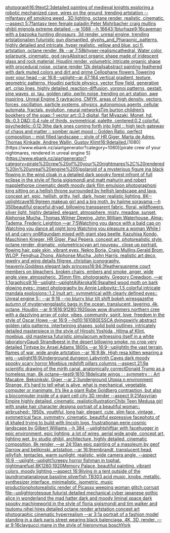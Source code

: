 [photograph](https://www.ebank.nz/aiartgenerator?category=photograph)[16:9](https://www.ebank.nz/aiartgenerator?category=16%3A9)[text](https://www.ebank.nz/aiartgenerator?category=text)[2:3](https://www.ebank.nz/aiartgenerator?category=2%3A3)[detailed painting of medieval knights exploring a robotic mechanized cave, wires on the ground, trending artstation --ml](https://www.ebank.nz/aiartgenerator?category=detailed%20painting%20of%20medieval%20knights%20exploring%20a%20robotic%20mechanized%20cave%2C%20wires%20on%20the%20ground%2C%20trending%20artstation%20--ml)[fantasy elf smoking weed , 3D lighting, octane render, realistic, cinematic, —aspect 5:7](https://www.ebank.nz/aiartgenerator?category=fantasy%20elf%20smoking%20weed%20%2C%203D%20lighting%2C%20octane%20render%2C%20realistic%2C%20cinematic%2C%20%E2%80%94aspect%205%3A7)[fantasy teen female paladin  Peter Mohrbacher craig mullins ghibli mignola extreme detailed --w 1088 --h 1664](https://www.ebank.nz/aiartgenerator?category=fantasy%20teen%20female%20paladin%20%20Peter%20Mohrbacher%20craig%20mullins%20ghibli%20mignola%20extreme%20detailed%20--w%201088%20--h%201664)[3:1](https://www.ebank.nz/aiartgenerator?category=3%3A1)[blur](https://www.ebank.nz/aiartgenerator?category=blur)[haze](https://www.ebank.nz/aiartgenerator?category=haze)[9:16](https://www.ebank.nz/aiartgenerator?category=9%3A16)[caveman with a bazooka hunting dinosaurs, 3d render, unreal engine, trending artstation](https://www.ebank.nz/aiartgenerator?category=caveman%20with%20a%20bazooka%20hunting%20dinosaurs%2C%203d%20render%2C%20unreal%20engine%2C%20trending%20artstation)[alien futuristic gun dismantled, glyphs_and_Pharaonic_patterns, highly detailed and intricate, hyper realistic, yellow and blue, sci fi, artstation, octane render, 8k --ar 7:5](https://www.ebank.nz/aiartgenerator?category=alien%20futuristic%20gun%20dismantled%2C%20glyphs_and_Pharaonic_patterns%2C%20highly%20detailed%20and%20intricate%2C%20hyper%20realistic%2C%20yellow%20and%20blue%2C%20sci%20fi%2C%20artstation%2C%20octane%20render%2C%208k%20--ar%207%3A5)[8k](https://www.ebank.nz/aiartgenerator?category=8k)[hyper-realism](https://www.ebank.nz/aiartgenerator?category=hyper-realism)[cathedral, Water color, solarpunk, cinematic, god rays](https://www.ebank.nz/aiartgenerator?category=cathedral%2C%20Water%20color%2C%20solarpunk%2C%20cinematic%2C%20god%20rays)[Abstract organic shape made of iridescent glass and rock material, Houdini render, volumetric intricate organic shape with procedural noise, octane render 12k details](https://www.ebank.nz/aiartgenerator?category=Abstract%20organic%20shape%20made%20of%20iridescent%20glass%20and%20rock%20material%2C%20Houdini%20render%2C%20volumetric%20intricate%20organic%20shape%20with%20procedural%20noise%2C%20octane%20render%2012k%20details)[abstract painting feathered with dark muted colors and dirt and grime Cellophane flowers Towering over your head --ar 16:8](https://www.ebank.nz/aiartgenerator?category=abstract%20painting%20feathered%20with%20dark%20muted%20colors%20and%20dirt%20and%20grime%20Cellophane%20flowers%20Towering%20over%20your%20head%20--ar%2016%3A8)[--uplight](https://www.ebank.nz/aiartgenerator?category=--uplight)[—ar 47:164 vertical gradient, texture, geometric patterns, Houdini particle physics, vector flow field, generative art, crisp lines, highly detailed, reaction-diffusion, voronoi patterns, gestalt, sine waves, pi, tau, golden ratio, perlin noise, trending on art station, awe inspiring, Unreal Engine 5 raytracing, CMYK, areas of high density, vectors, forces, oscillation, particle systems, physics, autonomous agents, cellular automata, fractals, evolution, neural networks](https://www.ebank.nz/aiartgenerator?category=%E2%80%94ar%2047%3A164%20vertical%20gradient%2C%20texture%2C%20geometric%20patterns%2C%20Houdini%20particle%20physics%2C%20vector%20flow%20field%2C%20generative%20art%2C%20crisp%20lines%2C%20highly%20detailed%2C%20reaction-diffusion%2C%20voronoi%20patterns%2C%20gestalt%2C%20sine%20waves%2C%20pi%2C%20tau%2C%20golden%20ratio%2C%20perlin%20noise%2C%20trending%20on%20art%20station%2C%20awe%20inspiring%2C%20Unreal%20Engine%205%20raytracing%2C%20CMYK%2C%20areas%20of%20high%20density%2C%20vectors%2C%20forces%2C%20oscillation%2C%20particle%20systems%2C%20physics%2C%20autonomous%20agents%2C%20cellular%20automata%2C%20fractals%2C%20evolution%2C%20neural%20networks)[Tim burton children’s book](https://www.ebank.nz/aiartgenerator?category=Tim%20burton%20children%E2%80%99s%20book)[hero of the soap::1 vector art::0.3 digital, flat Miyazaki, Monet, hd, 8k::0.3 D&D::0.4 rule of thirds, symmetrical, palette, centered:0.2 colorful, psychedelic::0.1](https://www.ebank.nz/aiartgenerator?category=hero%20of%20the%20soap%3A%3A1%20vector%20art%3A%3A0.3%20digital%2C%20flat%20Miyazaki%2C%20Monet%2C%20hd%2C%208k%3A%3A0.3%20D%26D%3A%3A0.4%20rule%20of%20thirds%2C%20symmetrical%2C%20palette%2C%20centered%3A0.2%20colorful%2C%20psychedelic%3A%3A0.1)[2:3](https://www.ebank.nz/aiartgenerator?category=2%3A3)[the dark ones coming forth into light :: high tech gateway of chaos and matter :: somber quiet mood :: Golden Ratio, perfect composition :: mist filled landscape :: style of HR Giger, Marta de Adres, Thomas Kinkade,  Andree Wallin, Gustov Klimt](https://www.ebank.nz/aiartgenerator?category=the%20dark%20ones%20coming%20forth%20into%20light%20%3A%3A%20high%20tech%20gateway%20of%20chaos%20and%20matter%20%3A%3A%20somber%20quiet%20mood%20%3A%3A%20Golden%20Ratio%2C%20perfect%20composition%20%3A%3A%20mist%20filled%20landscape%20%3A%3A%20style%20of%20HR%20Giger%2C%20Marta%20de%20Adres%2C%20Thomas%20Kinkade%2C%20%20Andree%20Wallin%2C%20Gustov%20Klimt)[16:9](https://www.ebank.nz/aiartgenerator?category=16%3A9)[detailed.](https://www.ebank.nz/aiartgenerator?category=detailed.)[1080](https://www.ebank.nz/aiartgenerator?category=1080)[pirate crew of your nightmares, rendered in unreal engine 5](https://www.ebank.nz/aiartgenerator?category=pirate%20crew%20of%20your%20nightmares%2C%20rendered%20in%20unreal%20engine%205)[polaroid of a mysterious figure ina black flowing in the wind cloak in a detailed dark spooky forest infront of full eclipse in the style of floria sigismondi and matt mahurin and robert mapplethorpe cinematic depth moody dark film emulsion photograph](https://www.ebank.nz/aiartgenerator?category=polaroid%20of%20a%20mysterious%20figure%20ina%20black%20flowing%20in%20the%20wind%20cloak%20in%20a%20detailed%20dark%20spooky%20forest%20infront%20of%20full%20eclipse%20in%20the%20style%20of%20floria%20sigismondi%20and%20matt%20mahurin%20and%20robert%20mapplethorpe%20cinematic%20depth%20moody%20dark%20film%20emulsion%20photograph)[oni king sitting on a hellish throne surrounded by hellish landscape and lava, concept art, epic, hellish, gritty, hell, dark, hyper realistic lighting, 8K](https://www.ebank.nz/aiartgenerator?category=oni%20king%20sitting%20on%20a%20hellish%20throne%20surrounded%20by%20hellish%20landscape%20and%20lava%2C%20concept%20art%2C%20epic%2C%20hellish%2C%20gritty%2C%20hell%2C%20dark%2C%20hyper%20realistic%20lighting%2C%208K)[--uplight](https://www.ebank.nz/aiartgenerator?category=--uplight)[cave](https://www.ebank.nz/aiartgenerator?category=cave)[16:9](https://www.ebank.nz/aiartgenerator?category=16%3A9)[green makeup girl and a big moth, by hajime sorayama —h 350](https://www.ebank.nz/aiartgenerator?category=green%20makeup%20girl%20and%20a%20big%20moth%2C%20by%20hajime%20sorayama%20%E2%80%94h%20350)[beautiful graceful dryad, billowing transparent fabric, floral, wildflowers, silver light, highly detailed, elegant, atmosphere, misty, meadow, sunset, Alphonse Mucha, Thomas Wilmer Dewing, John William Waterhouse, Alma-Tadema, Frederic Leighton —ar 7:5](https://www.ebank.nz/aiartgenerator?category=beautiful%20graceful%20dryad%2C%20billowing%20transparent%20fabric%2C%20floral%2C%20wildflowers%2C%20silver%20light%2C%20highly%20detailed%2C%20elegant%2C%20atmosphere%2C%20misty%2C%20meadow%2C%20sunset%2C%20Alphonse%20Mucha%2C%20Thomas%20Wilmer%20Dewing%2C%20John%20William%20Waterhouse%2C%20Alma-Tadema%2C%20Frederic%20Leighton%20%E2%80%94ar%207%3A5)[Watching you dance with a bald cap on Watching you dance all night long Watching you pleasure a woman While I sit and carry on](https://www.ebank.nz/aiartgenerator?category=Watching%20you%20dance%20with%20a%20bald%20cap%20on%20Watching%20you%20dance%20all%20night%20long%20Watching%20you%20pleasure%20a%20woman%20While%20I%20sit%20and%20carry%20on)[8K](https://www.ebank.nz/aiartgenerator?category=8K)[gundam mixed with giant stag beetle, Kazuhisa Kondo, Maschinen Krieger, HR Giger, Paul Pepera, concept art, photorealistic style, octane render, dramatic, volumetrics](https://www.ebank.nz/aiartgenerator?category=gundam%20mixed%20with%20giant%20stag%20beetle%2C%20Kazuhisa%20Kondo%2C%20Maschinen%20Krieger%2C%20HR%20Giger%2C%20Paul%20Pepera%2C%20concept%20art%2C%20photorealistic%20style%2C%20octane%20render%2C%20dramatic%2C%20volumetrics)[cyan art nouveau . close up portrait. flowing hair. pale skin, vibrant eyes, Nekro Borja, Craig Mullins,Gerald Brom, WLOP, Fenghua Zhong, Alphonse Mucha, John Harris, realistic art deco, jewelry and wing details filigree. christian iconography. heavenly.Goddess,elegant lady princess](https://www.ebank.nz/aiartgenerator?category=cyan%20art%20nouveau%20.%20close%20up%20portrait.%20flowing%20hair.%20pale%20skin%2C%20vibrant%20eyes%2C%20Nekro%20Borja%2C%20Craig%20Mullins%2CGerald%20Brom%2C%20WLOP%2C%20Fenghua%20Zhong%2C%20Alphonse%20Mucha%2C%20John%20Harris%2C%20realistic%20art%20deco%2C%20jewelry%20and%20wing%20details%20filigree.%20christian%20iconography.%20heavenly.Goddess%2Celegant%20lady%20princess)[16:9](https://www.ebank.nz/aiartgenerator?category=16%3A9)[4:3](https://www.ebank.nz/aiartgenerator?category=4%3A3)[feather](https://www.ebank.nz/aiartgenerator?category=feather)[supreme court members on bleachers, broken chairs, embers and smoke, anger, wide angle view, atmospheric, 35mm film, photography, Gregory Crewdson, —ar 1:1](https://www.ebank.nz/aiartgenerator?category=supreme%20court%20members%20on%20bleachers%2C%20broken%20chairs%2C%20embers%20and%20smoke%2C%20anger%2C%20wide%20angle%20view%2C%20atmospheric%2C%2035mm%20film%2C%20photography%2C%20Gregory%20Crewdson%2C%20%E2%80%94ar%201%3A1)[graphics](https://www.ebank.nz/aiartgenerator?category=graphics)[9:16](https://www.ebank.nz/aiartgenerator?category=9%3A16)[--uplight](https://www.ebank.nz/aiartgenerator?category=--uplight)[--uplight](https://www.ebank.nz/aiartgenerator?category=--uplight)[AlAkroka](https://www.ebank.nz/aiartgenerator?category=AlAkroka)[16:9](https://www.ebank.nz/aiartgenerator?category=16%3A9)[spalted wood moth on bark glowing eyes:: insect photography by Annie Leibovitz::1.5 colorful intricate mandala explosions::1.2 Inuit art:: symmetrical with clearly defined eyes:: Unreal engine 5:: --ar 9:16 --no blurry blur tilt shift bokeh wires](https://www.ebank.nz/aiartgenerator?category=spalted%20wood%20moth%20on%20bark%20glowing%20eyes%3A%3A%20insect%20photography%20by%20Annie%20Leibovitz%3A%3A1.5%20colorful%20intricate%20mandala%20explosions%3A%3A1.2%20Inuit%20art%3A%3A%20symmetrical%20with%20clearly%20defined%20eyes%3A%3A%20Unreal%20engine%205%3A%3A%20--ar%209%3A16%20--no%20blurry%20blur%20tilt%20shift%20bokeh%20wires)[gaze](https://www.ebank.nz/aiartgenerator?category=gaze)[the autumn of mystery](https://www.ebank.nz/aiartgenerator?category=the%20autumn%20of%20mystery)[eng](https://www.ebank.nz/aiartgenerator?category=eng)[plastic bags in the ocean, translucent, layering, 4k, octane, Houdini --ar 9:16](https://www.ebank.nz/aiartgenerator?category=plastic%20bags%20in%20the%20ocean%2C%20translucent%2C%20layering%2C%204k%2C%20octane%2C%20Houdini%20--ar%209%3A16)[16:9](https://www.ebank.nz/aiartgenerator?category=16%3A9)[1280:1920](https://www.ebank.nz/aiartgenerator?category=1280%3A1920)[pow wow drummers northern cree with a dazzlying array of color, vibes, community, spirit, love, freedom in the style of Oscar Howe --ar 16:9 --hd](https://www.ebank.nz/aiartgenerator?category=pow%20wow%20drummers%20northern%20cree%20with%20a%20dazzlying%20array%20of%20color%2C%20vibes%2C%20community%2C%20spirit%2C%20love%2C%20freedom%20in%20the%20style%20of%20Oscar%20Howe%20--ar%2016%3A9%20--hd)[10:16](https://www.ebank.nz/aiartgenerator?category=10%3A16)[1080](https://www.ebank.nz/aiartgenerator?category=1080)[ESSCA dying](https://www.ebank.nz/aiartgenerator?category=ESSCA%20dying)[swirly abstract golden ratio patterns, intertwining shapes, solid bold outlines, intricately detailed masterpiece in the style of Hiroshi Yoshida , Hilma af Klint, moebius, old masters](https://www.ebank.nz/aiartgenerator?category=swirly%20abstract%20golden%20ratio%20patterns%2C%20intertwining%20shapes%2C%20solid%20bold%20outlines%2C%20intricately%20detailed%20masterpiece%20in%20the%20style%20of%20Hiroshi%20Yoshida%20%2C%20Hilma%20af%20Klint%2C%20moebius%2C%20old%20masters)[a futuristic simulacrum witnessing itself in a white laboratory](https://www.ebank.nz/aiartgenerator?category=a%20futuristic%20simulacrum%20witnessing%20itself%20in%20a%20white%20laboratory)[Gaudi Strandbeest in the desert billowing smoke,  no crop very detailed Tintype by Ansel Adams 1800s --ar 16:9](https://www.ebank.nz/aiartgenerator?category=Gaudi%20Strandbeest%20in%20the%20desert%20billowing%20smoke%2C%20%20no%20crop%20very%20detailed%20Tintype%20by%20Ansel%20Adams%201800s%20--ar%2016%3A9)[--uplight](https://www.ebank.nz/aiartgenerator?category=--uplight)[In the vast terrain, flames of war, wide angle,artctation,--ar 16:9,8k, High res](https://www.ebank.nz/aiartgenerator?category=In%20the%20vast%20terrain%2C%20flames%20of%20war%2C%20wide%20angle%2Cartctation%2C--ar%2016%3A9%2C8k%2C%20High%20res)[a kitten wearing a wig --uplight](https://www.ebank.nz/aiartgenerator?category=a%20kitten%20wearing%20a%20wig%20--uplight)[16:9](https://www.ebank.nz/aiartgenerator?category=16%3A9)[Underground dungeon Labyrinth Caves dark moody spooky scary horror Moebius redshift pillars columns   --aspect 21:9](https://www.ebank.nz/aiartgenerator?category=Underground%20dungeon%20Labyrinth%20Caves%20dark%20moody%20spooky%20scary%20horror%20Moebius%20redshift%20pillars%20columns%20%20%20--aspect%2021%3A9)[a scientific drawing of the mirth canal, anatomically correct](https://www.ebank.nz/aiartgenerator?category=a%20scientific%20drawing%20of%20the%20mirth%20canal%2C%20anatomically%20correct)[Donald Trump as a homeless man, 8k octane](https://www.ebank.nz/aiartgenerator?category=Donald%20Trump%20as%20a%20homeless%20man%2C%208k%20octane)[—test](https://www.ebank.nz/aiartgenerator?category=%E2%80%94test)[9:16](https://www.ebank.nz/aiartgenerator?category=9%3A16)[10:18](https://www.ebank.nz/aiartgenerator?category=10%3A18)[delicate wings : : symmetry : : Art Macabre, Beksinkski, Giger --ar 2:3](https://www.ebank.nz/aiartgenerator?category=delicate%20wings%20%3A%20%3A%20symmetry%20%3A%20%3A%20Art%20Macabre%2C%20Beksinkski%2C%20Giger%20--ar%202%3A3)[underground Utopia n environment  Strange,  it’s hard to tell what is alive, what is mechanical, vegetable, computer or inanimate. It’s like a giant Rube Goldberg contraption, but also a biocomputer inside of a giant cell city 3D render  --aspect 9:21](https://www.ebank.nz/aiartgenerator?category=underground%20Utopia%20n%20environment%20%20Strange%2C%20%20it%E2%80%99s%20hard%20to%20tell%20what%20is%20alive%2C%20what%20is%20mechanical%2C%20vegetable%2C%20computer%20or%20inanimate.%20It%E2%80%99s%20like%20a%20giant%20Rube%20Goldberg%20contraption%2C%20but%20also%20a%20biocomputer%20inside%20of%20a%20giant%20cell%20city%203D%20render%20%20--aspect%209%3A21)[Assyrian Empire highly detailed, cinematic, realistic](https://www.ebank.nz/aiartgenerator?category=Assyrian%20Empire%20highly%20detailed%2C%20cinematic%2C%20realistic)[illustration](https://www.ebank.nz/aiartgenerator?category=illustration)[Chibi Teen Medusa girl with snake hair character design](https://www.ebank.nz/aiartgenerator?category=Chibi%20Teen%20Medusa%20girl%20with%20snake%20hair%20character%20design)[a portrait of a beautiful woman:: airbrushed:: 1950s, youthful, long hair, elegant, cute, slim face, vintage , symmetrical face, symmetry, cinematic, beautiful expressive face](https://www.ebank.nz/aiartgenerator?category=a%20portrait%20of%20a%20beautiful%20woman%3A%3A%20airbrushed%3A%3A%201950s%2C%20youthful%2C%20long%20hair%2C%20elegant%2C%20cute%2C%20slim%20face%2C%20vintage%20%2C%20symmetrical%20face%2C%20symmetry%2C%20cinematic%2C%20beautiful%20expressive%20face)[photo of dj khaled trying to build with lincoln logs, frustration](https://www.ebank.nz/aiartgenerator?category=photo%20of%20dj%20khaled%20trying%20to%20build%20with%20lincoln%20logs%2C%20frustration)[an eerie cosmic landscape by Gilbert Williams --h 384 --uplight](https://www.ebank.nz/aiartgenerator?category=an%20eerie%20cosmic%20landscape%20by%20Gilbert%20Williams%20--h%20384%20--uplight)[shift](https://www.ebank.nz/aiartgenerator?category=shift)[jar with facehugger in epic environment, epic lighting, a lot of wires, aerial wide angle, concept art, lighting wet, by studio ghibli, architecture, highly detailed, cinematic composition, 8k render, —ar 24:10](https://www.ebank.nz/aiartgenerator?category=jar%20with%20facehugger%20in%20epic%20environment%2C%20epic%20lighting%2C%20a%20lot%20of%20wires%2C%20aerial%20wide%20angle%2C%20concept%20art%2C%20lighting%20wet%2C%20by%20studio%20ghibli%2C%20architecture%2C%20highly%20detailed%2C%20cinematic%20composition%2C%208k%20render%2C%20%E2%80%94ar%2024%3A10)[an epic painting of a masoleum by geof Darrow and belikinski, artstation --ar 16:9](https://www.ebank.nz/aiartgenerator?category=an%20epic%20painting%20of%20a%20masoleum%20by%20geof%20Darrow%20and%20belikinski%2C%20artstation%20--ar%2016%3A9)[rembrandt, translucent head, jellyfish, tentacles, warm sunlight, realistic, wide camera angle, --aspect 16:9 --uplight](https://www.ebank.nz/aiartgenerator?category=rembrandt%2C%20translucent%20head%2C%20jellyfish%2C%20tentacles%2C%20warm%20sunlight%2C%20realistic%2C%20wide%20camera%20angle%2C%20--aspect%2016%3A9%20--uplight)[--uplight](https://www.ebank.nz/aiartgenerator?category=--uplight)[1](https://www.ebank.nz/aiartgenerator?category=1)[creepy horror fishman in tophat, nightmarefuel](https://www.ebank.nz/aiartgenerator?category=creepy%20horror%20fishman%20in%20tophat%2C%20nightmarefuel)[,8K](https://www.ebank.nz/aiartgenerator?category=%2C8K)[1280:1920](https://www.ebank.nz/aiartgenerator?category=1280%3A1920)[Memory Palace, beautiful painting, vibrant colors, moody lighting —aspect 16:9](https://www.ebank.nz/aiartgenerator?category=Memory%20Palace%2C%20beautiful%20painting%2C%20vibrant%20colors%2C%20moody%20lighting%20%E2%80%94aspect%2016%3A9)[living in a tent outside of the laundromat](https://www.ebank.nz/aiartgenerator?category=living%20in%20a%20tent%20outside%20of%20the%20laundromat)[analogue bassline silverfish TB303 acid music, knobs, metallic, synthesizer interface, minimalistic, isometric, music production](https://www.ebank.nz/aiartgenerator?category=analogue%20bassline%20silverfish%20TB303%20acid%20music%2C%20knobs%2C%20metallic%2C%20synthesizer%20interface%2C%20minimalistic%2C%20isometric%2C%20music%20production)[photorealistic render of Picasso weeping woman glitch corrupt file](https://www.ebank.nz/aiartgenerator?category=photorealistic%20render%20of%20Picasso%20weeping%20woman%20glitch%20corrupt%20file)[--uplight](https://www.ebank.nz/aiartgenerator?category=--uplight)[grotesque futurist detailed mechanical cyber japanese gothic alice in wonderland the mad hatter dark and moody liminal space dark spooky machineworld in the style of floria sigismondi and tim walker and tsutomu nihei hires detailed octane render artstation concept art photographic cinematic hyperrealism --ar 3:1](https://www.ebank.nz/aiartgenerator?category=grotesque%20futurist%20detailed%20mechanical%20cyber%20japanese%20gothic%20alice%20in%20wonderland%20the%20mad%20hatter%20dark%20and%20moody%20liminal%20space%20dark%20spooky%20machineworld%20in%20the%20style%20of%20floria%20sigismondi%20and%20tim%20walker%20and%20tsutomu%20nihei%20hires%20detailed%20octane%20render%20artstation%20concept%20art%20photographic%20cinematic%20hyperrealism%20--ar%203%3A1)[a portrait of a fashion model standing in a dark paris street wearing black balenciaga, 4K, 3D, render, —ar 9:16](https://www.ebank.nz/aiartgenerator?category=a%20portrait%20of%20a%20fashion%20model%20standing%20in%20a%20dark%20paris%20street%20wearing%20black%20balenciaga%2C%204K%2C%203D%2C%20render%2C%20%E2%80%94ar%209%3A16)[clay](https://www.ebank.nz/aiartgenerator?category=clay)[gucci mane in the style of hieronymus bosch](https://www.ebank.nz/aiartgenerator?category=gucci%20mane%20in%20the%20style%20of%20hieronymus%20bosch)[York](https://www.ebank.nz/aiartgenerator?category=York)
